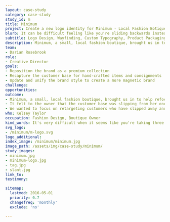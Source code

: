 ```yaml
---
layout: case-study
category: case-study
study_id: m
title: Minimum
project: Create a new logo identity for Minimum - Local Fashion Botique
blurb: It can be difficult feeling like you're sliding backwards instead of forwards. With Kelsey, she was feeling that in order to move forward, she needed to refocus who she was trying to reach as customers. Kelsey brought on So Magnetic in order to help her reach the right customers through branding and logo design.
subtitle: Logo Design, Wayfinding, Custom Typography, Product Packaging Design, Print Design, Product Branding
description: Minimum, a small, local fashion boutique, brought us in to help refocus their goal of reselling more premium fashion items within their local shop. With this logo and branding, the design helped reflect the quality and modernism they wanted to showcase in their brand.
team:
- Darian Rosebrook
role:
- Creative Director
goals:
- Reposition the brand as a premium collection
- Recapture the customer base for hand-crafted items and consignments
- Update and unify the brand style to create a more magnetic brand
challenge:
opportunities:
outcome:
- Minimum, a small, local fashion boutique, brought us in to help refocus their goal of reselling more premium fashion items within their local shop.
- It felt to the owner that the customer base was slipping from her once heavy trafficked store.
- We wanted to focus on retargeting customers who have slipped away and reposition the goods within her store to reflect the quality she has been putting into them.
who: Kelsey Taylor
occupation: Fashion Design, Boutique Owner
kind_words: It's very difficult when it seems like you're taking three steps back for every one step forward. I'm glad that I got you, [So Magnetic], involved when I did. Thank you for the help with refocusing my efforts on presentation and branding. You'd have laughed at how my things looked before hand that I made with my printer at home.
svg_logo:
- /minimum/m-logo.svg
logo_additional:
index_image: /minimum/minimum.jpg
image_path: /assets/img/case-study/minimum/
study_images:
- minimum.jpg
- minimum-logo.jpg
- tag.jpg
- slant.jpg
link_to:
testimony:

sitemap:
  lastmod: 2016-05-01
  priority: 0.7
  changefreq: 'monthly'
  exclude: 'no'

---
```

